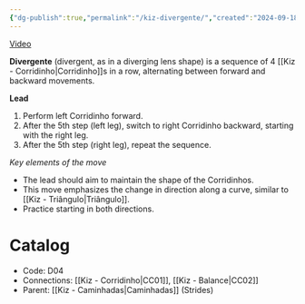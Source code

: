 ```yaml
---
{"dg-publish":true,"permalink":"/kiz-divergente/","created":"2024-09-18T17:58:20.960-04:00","updated":"2024-11-21T10:24:30.234-05:00"}
---
```



[Video](https://youtu.be/rx1vkVVQL2c)

**Divergente** (divergent, as in a diverging lens shape) is a sequence of 4 [[Kiz - Corridinho\|Corridinho]]s in a row, alternating between forward and backward movements.

**Lead**
1. Perform left Corridinho forward.
2. After the 5th step (left leg), switch to right Corridinho backward, starting with the right leg.
3. After the 5th step (right leg), repeat the sequence.

*Key elements of the move*
- The lead should aim to maintain the shape of the Corridinhos.
- This move emphasizes the change in direction along a curve, similar to [[Kiz - Triângulo\|Triângulo]].
- Practice starting in both directions.

# Catalog

- Code: D04
- Connections: [[Kiz - Corridinho\|CC01]], [[Kiz - Balance\|CC02]]
- Parent: [[Kiz - Caminhadas\|Caminhadas]] (Strides)
